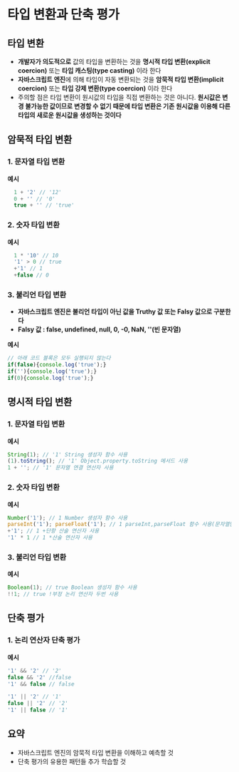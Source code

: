 # 타입 변환과 단축 평가

## 타입 변환

- **개발자가 의도적으로** 값의 타입을 변환하는 것을 **명시적 타입 변환(explicit coercion)** 또는 **타입 캐스팅(type casting)** 이라 한다
- **자바스크립트 엔진**에 의해 타입이 자동 변환되는 것을 **암묵적 타입 변환(implicit coercion)** 또는 **타입 강제 변환(type coercion)** 이라 한다 
- 주의할 점은 타입 변환이 원시값의 타입을 직접 변환하는 것은 아니다. **원시값은 변경 불가능한 값이므로 변경할 수 없기 때문에 타입 변환은 기존 원시값을 이용해 다른 타입의 새로운 원시값을 생성하는 것이다**

## 암묵적 타입 변환

### 1. 문자열 타입 변환

**예시**

```js
  1 + '2' // '12'
  0 + '' // '0'
  true + '' // 'true'
```

### 2. 숫자 타입 변환

**예시**

```js
  1 * '10' // 10
  '1' > 0 // true
  +'1' // 1
  +false // 0
```

### 3. 불리언 타입 변환

- **자바스크립트 엔진은 불리언 타입이 아닌 값을  Truthy 값 또는 Falsy 값으로 구분한다**
- **Falsy 값 : false, undefined, null, 0, -0, NaN, ''(빈 문자열)**

**예시**

```js
// 아래 코드 블록은 모두 실행되지 않는다
if(false){console.log('true');} 
if(''){console.log('true');}
if(0){console.log('true');}
```

## 명시적 타입 변환

### 1. 문자열 타입 변환

**예시**

```js
String(1); // '1' String 생성자 함수 사용
(1).toString(); // '1' Object.property.toString 메서드 사용
1 + ''; // '1' 문자열 연결 연산자 사용
```

### 2. 숫자 타입 변환

**예시**

```js
Number('1'); // 1 Number 생성자 함수 사용
parseInt('1'); parseFloat('1'); // 1 parseInt,parseFloat 함수 사용(문자열만 변환 가능)
+'1'; // 1 +단항 산술 연산자 사용
'1' * 1 // 1 *산술 연산자 사용
```

### 3. 불리언 타입 변환

**예시**

```js
Boolean(1); // true Boolean 생성자 함수 사용
!!1; // true !부정 논리 연산자 두번 사용
```

## 단축 평가

### 1. 논리 연산자 단축 평가

**예시**

```js
'1' && '2' // '2'
false && '2' //false
'1' && false // false

'1' || '2' // '1'
false || '2' // '2'
'1' || false // '1'
```

## 요약 
- 자바스크립트 엔진의 암묵적 타입 변환을 이해하고 예측할 것
- 단축 평가의 유용한 패턴들 추가 학습할 것